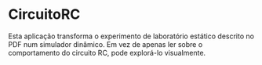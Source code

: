 # CircuitoRC
Esta aplicação transforma o experimento de laboratório estático descrito no PDF num simulador dinâmico. Em vez de apenas ler sobre o comportamento do circuito RC, pode explorá-lo visualmente. 
